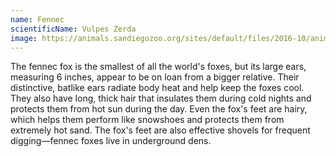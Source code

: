 ```yaml
---
name: Fennec
scientificName: Vulpes Zerda
image: https://animals.sandiegozoo.org/sites/default/files/2016-10/animals_hero_fennec2.jpg
---
```


The fennec fox is the smallest of all the world's foxes, but its large ears, measuring 6 inches, appear to be on loan from a bigger relative. Their distinctive, batlike ears radiate body heat and help keep the foxes cool. They also have long, thick hair that insulates them during cold nights and protects them from hot sun during the day. Even the fox's feet are hairy, which helps them perform like snowshoes and protects them from extremely hot sand. The fox's feet are also effective shovels for frequent digging—fennec foxes live in underground dens.